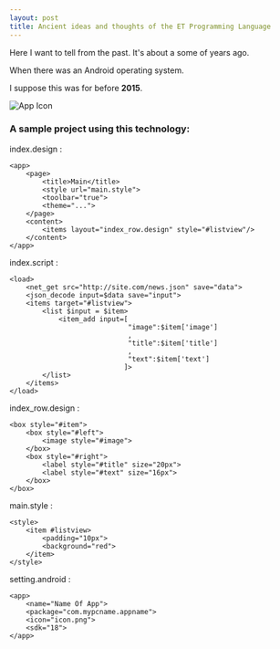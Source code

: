 ```yaml
---
layout: post
title: Ancient ideas and thoughts of the ET Programming Language
---
```


Here I want to tell from the past.
It's about a some of years ago.

When there was an Android operating system.

I suppose this was for before **2015**.

![App Icon](https://basemax.github.io/assets/image/icon.png)


### A sample project using this technology:


index.design :
```
<app>
	<page>
		<title>Main</title>
		<style url="main.style">
		<toolbar="true">
		<theme="...">
	</page>
	<content>
		<items layout="index_row.design" style="#listview"/>
	</content>
</app>
```

index.script :
```
<load>
	<net_get src="http://site.com/news.json" save="data">
	<json_decode input=$data save="input">
	<items target="#listview">
		<list $input = $item>
			<item_add input=[
							 "image":$item['image']
							 ,
							 "title":$item['title']
							 ,
							 "text":$item['text']
							]>
		</list>
	</items>
</load>
```

index_row.design :
```
<box style="#item">
	<box style="#left">
		<image style="#image">
	</box>
	<box style="#right">
		<label style="#title" size="20px">
		<label style="#text" size="16px">
	</box>
</box>
```



main.style :
```
<style>
	<item #listview>
		<padding="10px">
		<background="red">
	</item>
</style>
```


setting.android :
```
<app>
	<name="Name Of App">
	<package="com.mypcname.appname">
	<icon="icon.png">
	<sdk="18">
</app>
```


